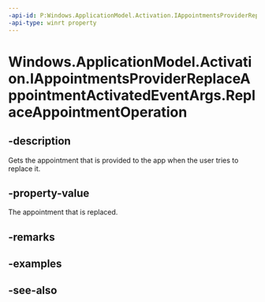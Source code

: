 ```yaml
---
-api-id: P:Windows.ApplicationModel.Activation.IAppointmentsProviderReplaceAppointmentActivatedEventArgs.ReplaceAppointmentOperation
-api-type: winrt property
---
```


<!-- Property syntax
public Windows.ApplicationModel.Appointments.AppointmentsProvider.ReplaceAppointmentOperation ReplaceAppointmentOperation { get; }
-->

# Windows.ApplicationModel.Activation.IAppointmentsProviderReplaceAppointmentActivatedEventArgs.ReplaceAppointmentOperation

## -description
Gets the appointment that is provided to the app when the user tries to replace it.

## -property-value
The appointment that is replaced.

## -remarks

## -examples

## -see-also
